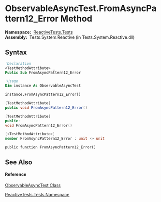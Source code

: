 # ObservableAsyncTest.FromAsyncPattern12\_Error Method

**Namespace:**  [ReactiveTests.Tests](ReactiveTests.Tests\ReactiveTests.Tests.md)  
**Assembly:**  Tests.System.Reactive (in Tests.System.Reactive.dll)

## Syntax

```vb
'Declaration
<TestMethodAttribute> _
Public Sub FromAsyncPattern12_Error
```

```vb
'Usage
Dim instance As ObservableAsyncTest

instance.FromAsyncPattern12_Error()
```

```csharp
[TestMethodAttribute]
public void FromAsyncPattern12_Error()
```

```c++
[TestMethodAttribute]
public:
void FromAsyncPattern12_Error()
```

```fsharp
[<TestMethodAttribute>]
member FromAsyncPattern12_Error : unit -> unit 
```

```jscript
public function FromAsyncPattern12_Error()
```

## See Also

#### Reference

[ObservableAsyncTest Class](ObservableAsyncTest\ObservableAsyncTest.md)

[ReactiveTests.Tests Namespace](ReactiveTests.Tests\ReactiveTests.Tests.md)




